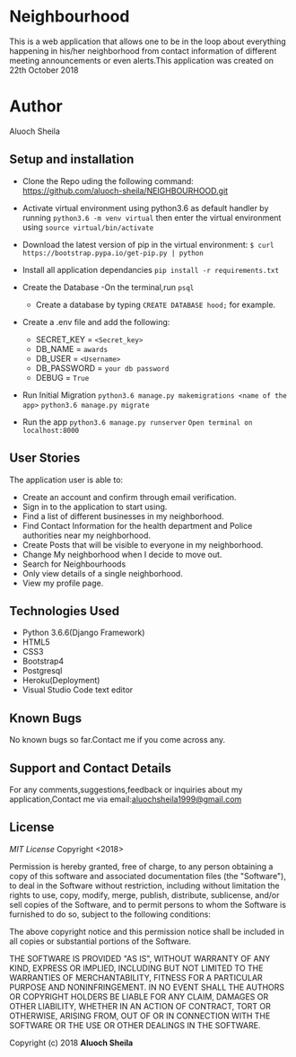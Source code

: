 # Neighbourhood

 This is a web application that allows one to be in the loop about everything happening in his/her neighborhood from contact information of different meeting announcements or even alerts.This application was created on 22th October 2018

# Author
Aluoch Sheila

## Setup and installation

- Clone the Repo uding the following command:
  https://github.com/aluoch-sheila/NEIGHBOURHOOD.git
- Activate virtual environment using python3.6 as default handler by running 
    `python3.6 -m venv virtual` then enter the virtual environment using `source virtual/bin/activate`
- Download the latest version of pip in the virtual environment: `$ curl https://bootstrap.pypa.io/get-pip.py | python`

- Install all application dependancies 
`pip install -r requirements.txt`

- Create the Database
    -On the terminal,run `psql`
    - Create a database by typing 
      `CREATE DATABASE hood;` for example.

- Create a .env file and add the following:

    - SECRET_KEY = `<Secret_key>`
    - DB_NAME = `awards`
    - DB_USER = `<Username>`
    - DB_PASSWORD = `your db password`
    - DEBUG = `True`

- Run Initial Migration
    `python3.6 manage.py makemigrations <name of the app>`
    `python3.6 manage.py migrate`

- Run the app
    `python3.6 manage.py runserver`
    `Open terminal on localhost:8000`

## User Stories
The application user is able to:
- Create an account and confirm through email verification.
- Sign in to the application to start using.
- Find a list of different businesses in my neighborhood.
- Find Contact Information for the health department and Police authorities near my neighborhood.
- Create Posts that will be visible to everyone in my neighborhood.
- Change My neighborhood when I decide to move out.
- Search for Neighbourhoods
- Only view details of a single neighborhood.
- View my profile page.


## Technologies Used
- Python 3.6.6(Django Framework)
- HTML5
- CSS3
- Bootstrap4
- Postgresql
- Heroku(Deployment)
- Visual Studio Code text editor

## Known Bugs
No known bugs so far.Contact me if you come across any.

## Support and Contact Details
For any comments,suggestions,feedback or inquiries about my application,Contact me via email:aluochsheila1999@gmail.com


## License
*MIT License*
Copyright <2018> <Aluoch Sheila>

Permission is hereby granted, free of charge, to any person obtaining a copy of this software and associated documentation files (the "Software"), to deal in the Software without restriction, including without limitation the rights to use, copy, modify, merge, publish, distribute, sublicense, and/or sell copies of the Software, and to permit persons to whom the Software is furnished to do so, subject to the following conditions:

The above copyright notice and this permission notice shall be included in all copies or substantial portions of the Software.

THE SOFTWARE IS PROVIDED "AS IS", WITHOUT WARRANTY OF ANY KIND, EXPRESS OR IMPLIED, INCLUDING BUT NOT LIMITED TO THE WARRANTIES OF MERCHANTABILITY, FITNESS FOR A PARTICULAR PURPOSE AND NONINFRINGEMENT. IN NO EVENT SHALL THE AUTHORS OR COPYRIGHT HOLDERS BE LIABLE FOR ANY CLAIM, DAMAGES OR OTHER LIABILITY, WHETHER IN AN ACTION OF CONTRACT, TORT OR OTHERWISE, ARISING FROM, OUT OF OR IN CONNECTION WITH THE SOFTWARE OR THE USE OR OTHER DEALINGS IN THE SOFTWARE.

Copyright (c) 2018 **Aluoch Sheila**
